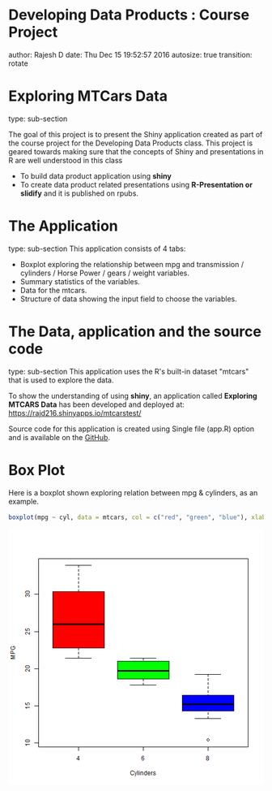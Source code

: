 Developing Data Products : Course Project
========================================================
author: Rajesh D
date: Thu Dec 15 19:52:57 2016
autosize: true
transition: rotate

Exploring MTCars Data
========================================================
type: sub-section

The goal of this project is to present the Shiny application created as part of the course project for the Developing Data Products class. This project is geared towards making sure that the concepts of Shiny and presentations in R are well understood in this class 

- To build data product application using **shiny**
- To create data product related presentations using **R-Presentation or slidify** and it is published on rpubs.

The Application
========================================================
type: sub-section
This application consists of 4 tabs:
- Boxplot exploring the relationship between mpg and transmission / cylinders / Horse Power / gears / weight variables.
- Summary statistics of the variables.
- Data for the mtcars.
- Structure of data showing the input field to choose the variables.

The Data, application and the source code
========================================================
type: sub-section
This application uses the R's built-in dataset "mtcars" that is used to explore the data.

To show the understanding of using **shiny**, an application called **Exploring MTCARS Data** has been developed and deployed at: https://rajd216.shinyapps.io/mtcarstest/

Source code for this application is created using Single file (app.R) option and is available on the [GitHub](https://github.com/rajd216/DDPCourseProject).

Box Plot
=====================
Here is a boxplot shown exploring relation between mpg & cylinders, as an example. 

```r
boxplot(mpg ~ cyl, data = mtcars, col = c("red", "green", "blue"), xlab = "Cylinders", ylab = "MPG")
```

![plot of chunk unnamed-chunk-1](DDP_proj-figure/unnamed-chunk-1-1.png)
